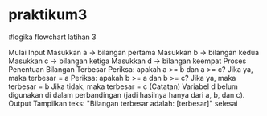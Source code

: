 # praktikum3
#logika flowchart latihan 3

Mulai
Input
Masukkan a → bilangan pertama
Masukkan b → bilangan kedua
Masukkan c → bilangan ketiga
Masukkan d → bilangan keempat
Proses Penentuan Bilangan Terbesar
Periksa: apakah a >= b dan a >= c?
Jika ya, maka terbesar = a
Periksa: apakah b >= a dan b >= c?
Jika ya, maka terbesar = b
Jika tidak, maka terbesar = c
(Catatan)
Variabel d belum digunakan di dalam perbandingan (jadi hasilnya hanya dari a, b, dan c).
Output
Tampilkan teks: "Bilangan terbesar adalah: [terbesar]"
selesai
